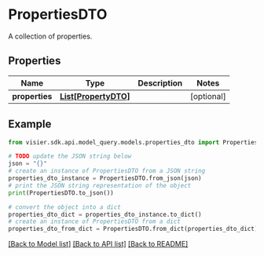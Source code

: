 # PropertiesDTO

A collection of properties.

## Properties

Name | Type | Description | Notes
------------ | ------------- | ------------- | -------------
**properties** | [**List[PropertyDTO]**](PropertyDTO.md) |  | [optional] 

## Example

```python
from visier.sdk.api.model_query.models.properties_dto import PropertiesDTO

# TODO update the JSON string below
json = "{}"
# create an instance of PropertiesDTO from a JSON string
properties_dto_instance = PropertiesDTO.from_json(json)
# print the JSON string representation of the object
print(PropertiesDTO.to_json())

# convert the object into a dict
properties_dto_dict = properties_dto_instance.to_dict()
# create an instance of PropertiesDTO from a dict
properties_dto_from_dict = PropertiesDTO.from_dict(properties_dto_dict)
```
[[Back to Model list]](../README.md#documentation-for-models) [[Back to API list]](../README.md#documentation-for-api-endpoints) [[Back to README]](../README.md)



